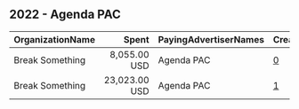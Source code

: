 ## 2022 - Agenda PAC 
|OrganizationName|Spent|PayingAdvertiserNames|CreativeUrls|Impressions|Genders|AgeBrackets|CountryCodes|BillingAddresses|CandidateBallotInformation|
|:---|---:|:---|:---|---:|:---|:---|:---|:---|:---|
|Break Something|8,055.00 USD|Agenda PAC|[0](https://www.snap.com/political-ads/asset/68bbf8fface162a748f7bd2227f08963a3d2ad33b6317fa4687ac4ae13e2e9d9?mediaType=mp4)|421,685||18+|united states|"1768 Columbia Road NW #3,Washington,20009,US"|Pennsylvania Election Day 2022|
|Break Something|23,023.00 USD|Agenda PAC|[1](https://www.snap.com/political-ads/asset/922cfcffb42fd51cf6f7e2fe6b431aec7a8f6db853ce6dda4d5cfe3cf12433e4?mediaType=mp4)|6,934,455||18+|united states|"1768 Columbia Road NW #3,Washington,20009,US"|Pennsylvania Election Day 2022|
